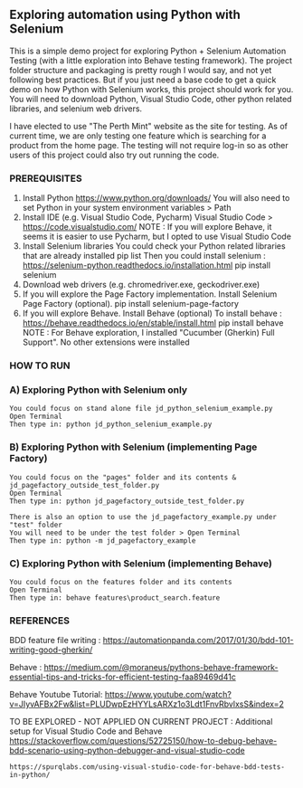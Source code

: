 ## Exploring automation using Python with Selenium

This is a simple demo project for exploring Python + Selenium Automation Testing (with a little exploration into Behave testing framework).  The project folder structure and packaging is pretty rough I would say, and not yet following best practices.  But if you just need a base code to get a quick demo on how Python with Selenium works, this project should work for you.  You will need to download Python, Visual Studio Code, other python related libraries, and selenium web drivers.

I have elected to use "The Perth Mint" website as the site for testing.
As of current time, we are only testing one feature which is searching for a product from the home page.
The testing will not require log-in so as other users of this project could also try out running the code.

### PREREQUISITES
1) Install Python
    https://www.python.org/downloads/
    You will also need to set Python in your system environment variables > Path
2) Install IDE (e.g. Visual Studio Code, Pycharm)
    Visual Studio Code > https://code.visualstudio.com/
        NOTE : If you will explore Behave, it seems it is easier to use Pycharm, but I opted to use Visual Studio Code
3) Install Selenium libraries
    You could check your Python related libraries that are already installed
        pip list
    Then you could install selenium : https://selenium-python.readthedocs.io/installation.html
        pip install selenium
4) Download web drivers (e.g. chromedriver.exe, geckodriver.exe)
5) If you will explore the Page Factory implementation. Install Selenium Page Factory (optional).
    pip install selenium-page-factory
6) If you will explore Behave. Install Behave (optional)
    To install behave : https://behave.readthedocs.io/en/stable/install.html
    pip install behave
        NOTE : For Behave exploration, I installed "Cucumber (Gherkin) Full Support". No other extensions were installed

### HOW TO RUN
### A) Exploring Python with Selenium only
    You could focus on stand alone file jd_python_selenium_example.py
    Open Terminal
    Then type in: python jd_python_selenium_example.py
### B) Exploring Python with Selenium (implementing Page Factory)
    You could focus on the "pages" folder and its contents & jd_pagefactory_outside_test_folder.py
    Open Terminal
    Then type in: python jd_pagefactory_outside_test_folder.py

    There is also an option to use the jd_pagefactory_example.py under "test" folder
    You will need to be under the test folder > Open Terminal
    Then type in: python -m jd_pagefactory_example
### C) Exploring Python with Selenium (implementing Behave)
    You could focus on the features folder and its contents
    Open Terminal
    Then type in: behave features\product_search.feature

### REFERENCES
BDD feature file writing :
    https://automationpanda.com/2017/01/30/bdd-101-writing-good-gherkin/

Behave :
    https://medium.com/@moraneus/pythons-behave-framework-essential-tips-and-tricks-for-efficient-testing-faa89469d41c

Behave Youtube Tutorial:
    https://www.youtube.com/watch?v=JIyvAFBx2Fw&list=PLUDwpEzHYYLsARXz1o3Ldt1FnvRbvlxsS&index=2

TO BE EXPLORED - NOT APPLIED ON CURRENT PROJECT : Additional setup for Visual Studio Code and Behave 
    https://stackoverflow.com/questions/52725150/how-to-debug-behave-bdd-scenario-using-python-debugger-and-visual-studio-code

    https://spurqlabs.com/using-visual-studio-code-for-behave-bdd-tests-in-python/
    